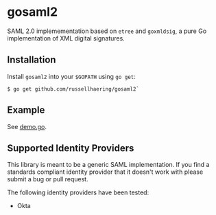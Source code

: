# gosaml2

SAML 2.0 implemementation based on `etree` and `goxmldsig`, a pure Go
implementation of XML digital signatures.

## Installation

Install `gosaml2` into your `$GOPATH` using `go get`:

```
$ go get github.com/russellhaering/gosaml2`
```

## Example

See [demo.go](s2example/demo.go).

## Supported Identity Providers

This library is meant to be a generic SAML implementation. If you find a
standards compliant identity provider that it doesn't work with please
submit a bug or pull request.

The following identity providers have been tested:

* Okta